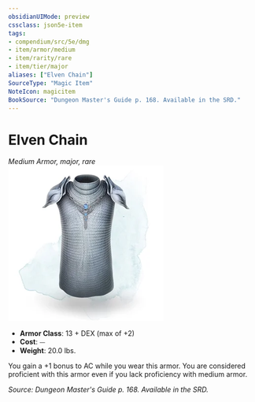 ```yaml
---
obsidianUIMode: preview
cssclass: json5e-item
tags:
- compendium/src/5e/dmg
- item/armor/medium
- item/rarity/rare
- item/tier/major
aliases: ["Elven Chain"]
SourceType: "Magic Item"
NoteIcon: magicitem
BookSource: "Dungeon Master's Guide p. 168. Available in the SRD."
---
```

# Elven Chain
*Medium Armor, major, rare*  
![](https://raw.githubusercontent.com/5etools-mirror-2/5etools-img/main/items/DMG/Elven%20Chain.webp#right)  

- **Armor Class**: 13 + DEX (max of +2)
- **Cost**: ⏤
- **Weight**: 20.0 lbs.

You gain a +1 bonus to AC while you wear this armor. You are considered proficient with this armor even if you lack proficiency with medium armor.

*Source: Dungeon Master's Guide p. 168. Available in the SRD.*